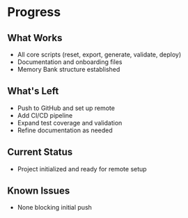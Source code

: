 # Progress

## What Works
- All core scripts (reset, export, generate, validate, deploy)
- Documentation and onboarding files
- Memory Bank structure established

## What's Left
- Push to GitHub and set up remote
- Add CI/CD pipeline
- Expand test coverage and validation
- Refine documentation as needed

## Current Status
- Project initialized and ready for remote setup

## Known Issues
- None blocking initial push 